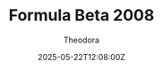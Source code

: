 ---
title: "Formula Beta 2008"
meta_title: ""
description: "Formula Beta 2008 (vrc_formula_beta_2008) by VRC"
date: 2025-05-22T12:08:00Z
thumb: YSscaLl
mainimage: Kg5h9ct
cargallery: ["HOpq3eJ", "h1VbCZv", "BHqHHSl"]
categories: ["Car"]
author: "Theodora"
tags: ["Dallara", "F2", "Formula 2", "R2R", "Formula", "VRC", "Italy"]
draft: false
link: https://mods.to/EtU1683921fa82ffb
zipsize: "314 MB"
manu: Dallara
championship: Formula 2
country: Italy
year: 2008
engine: "3.4L V6 turbo"
gb: 6-Speed
class: Formula
drivetrain: RWD
power: 612 hp
torque: 500
mass: 595
speed: 320
accel: 2.4s
creator: VRC
creatorfull: Virtual Racing Cars
version: "1.0"
csp: "0.2.3"
carname: "Dallara GP2/08"
realname: Formula Beta 2008
livery: "Included"
r2r: 1
host: mods
---